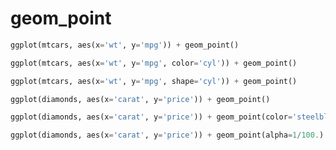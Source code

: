# geom_point


```python
ggplot(mtcars, aes(x='wt', y='mpg')) + geom_point()
```

```python
ggplot(mtcars, aes(x='wt', y='mpg', color='cyl')) + geom_point()
```

```python
ggplot(mtcars, aes(x='wt', y='mpg', shape='cyl')) + geom_point()
```

```python
ggplot(diamonds, aes(x='carat', y='price')) + geom_point()
```

```python
ggplot(diamonds, aes(x='carat', y='price')) + geom_point(color='steelblue')
```

```python
ggplot(diamonds, aes(x='carat', y='price')) + geom_point(alpha=1/100.)
```
